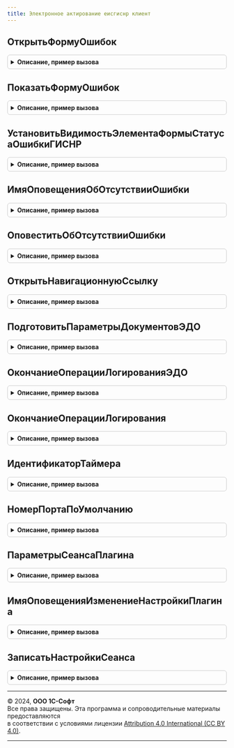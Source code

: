 ```yaml
---
title: Электронное актирование еисгиснр клиент
---
```



## ОткрытьФормуОшибок
<details style="margin: 1em 0; padding: 0.5em; border: 1px solid #ccc; border-radius: 6px;">

<summary style="font-weight: bold; cursor: pointer;">Описание, пример вызова</summary>

```bsl

// Открывает форму ошибок отправки событий
//
// Параметры:
//  ПараметрКоманды - Структура
//  ПараметрыВыполнения - Структура
//
Процедура ОткрытьФормуОшибок(ПараметрКоманды, ПараметрыВыполнения) Экспорт
```

Пример вызова
```bsl
ЭлектронноеАктированиеЕИСГИСНРКлиент.ОткрытьФормуОшибок(ПараметрКоманды, ПараметрыВыполнения) 
```
</details>

## ПоказатьФормуОшибок
<details style="margin: 1em 0; padding: 0.5em; border: 1px solid #ccc; border-radius: 6px;">

<summary style="font-weight: bold; cursor: pointer;">Описание, пример вызова</summary>

```bsl

// Открывает форму ошибок
//
// Параметры:
//  ТекстОшибки    - Строка
//                 - ФорматированнаяСтрока
//  ЗаголовокФормы - Строка
//
Процедура ПоказатьФормуОшибок(ТекстОшибки, ЗаголовокФормы = "") Экспорт
```

Пример вызова
```bsl
ЭлектронноеАктированиеЕИСГИСНРКлиент.ПоказатьФормуОшибок(ТекстОшибки, ЗаголовокФормы);
```
</details>

## УстановитьВидимостьЭлементаФормыСтатусаОшибкиГИСНР
<details style="margin: 1em 0; padding: 0.5em; border: 1px solid #ccc; border-radius: 6px;">

<summary style="font-weight: bold; cursor: pointer;">Описание, пример вызова</summary>

```bsl

// Установливает видимость элемента формы статуса ошибки ГИС НР
//
// Параметры:
//  Форма              - ФормаКлиентскогоПриложения - форма на которой расположен элемент статуса ошибки
//  ПараметрОповещения - Произвольный
//
Процедура УстановитьВидимостьЭлементаФормыСтатусаОшибкиГИСНР(Форма, ПараметрОповещения = Неопределено) Экспорт
```

Пример вызова
```bsl
ЭлектронноеАктированиеЕИСГИСНРКлиент.УстановитьВидимостьЭлементаФормыСтатусаОшибкиГИСНР(Форма, ПараметрОповещения);
```
</details>

## ИмяОповещенияОбОтсутствииОшибки
<details style="margin: 1em 0; padding: 0.5em; border: 1px solid #ccc; border-radius: 6px;">

<summary style="font-weight: bold; cursor: pointer;">Описание, пример вызова</summary>

```bsl

// Возвращает наименование оповещения об отсутствии ошибки
//
// Возвращаемое значение:
//  Строка - Наименование оповещения об отсутствии ошибки
//
Функция ИмяОповещенияОбОтсутствииОшибки() Экспорт
```

Пример вызова
```bsl
Результат = ЭлектронноеАктированиеЕИСГИСНРКлиент.ИмяОповещенияОбОтсутствииОшибки() 
```
</details>

## ОповеститьОбОтсутствииОшибки
<details style="margin: 1em 0; padding: 0.5em; border: 1px solid #ccc; border-radius: 6px;">

<summary style="font-weight: bold; cursor: pointer;">Описание, пример вызова</summary>

```bsl

// Выполняет оповещение об отсутствии ошибки мониторинга ГИС НР для формы содержащей переданный объект учета
//
// Параметры:
//  ОбъектУчета - ОпределяемыйТип.ОснованияЭлектронныхДокументовЭДО - ссылка на объект учета
//
Процедура ОповеститьОбОтсутствииОшибки(ОбъектУчета) Экспорт
```

Пример вызова
```bsl
ЭлектронноеАктированиеЕИСГИСНРКлиент.ОповеститьОбОтсутствииОшибки(ОбъектУчета) 
```
</details>

## ОткрытьНавигационнуюСсылку
<details style="margin: 1em 0; padding: 0.5em; border: 1px solid #ccc; border-radius: 6px;">

<summary style="font-weight: bold; cursor: pointer;">Описание, пример вызова</summary>

```bsl

// Обрабатывает нажатие гиперссылок в формах в подсистеме
//
// Параметры:
//  НавигационнаяСсылкаФорматированнойСтроки - Строка
//  ПараметрыФормы                           - Структура - дополнительные параметры для обработки
//
// Возвращаемое значение:
//  Булево - Истина, если успешно открылась
//
Функция ОткрытьНавигационнуюСсылку(НавигационнаяСсылкаФорматированнойСтроки, ПараметрыФормы = Неопределено) Экспорт
```

Пример вызова
```bsl
Результат = ЭлектронноеАктированиеЕИСГИСНРКлиент.ОткрытьНавигационнуюСсылку(НавигационнаяСсылкаФорматированнойСтроки, ПараметрыФормы);
```
</details>

## ПодготовитьПараметрыДокументовЭДО
<details style="margin: 1em 0; padding: 0.5em; border: 1px solid #ccc; border-radius: 6px;">

<summary style="font-weight: bold; cursor: pointer;">Описание, пример вызова</summary>

```bsl

// Обертка для операции интерактивного запуска обмена документов с сервисом ЕИС из ЭДО
//
// Параметры:
//  ПараметрыВыполненияКоманды - Структура
//  ПараметрыВыполненияДействийПоЭДО - Структура
//
// Возвращаемое значение:
//  Булево - Истина, если успешно выполнилась
//
Функция ПодготовитьПараметрыДокументовЭДО(ПараметрыВыполненияКоманды, ПараметрыВыполненияДействийПоЭДО) Экспорт
```

Пример вызова
```bsl
Результат = ЭлектронноеАктированиеЕИСГИСНРКлиент.ПодготовитьПараметрыДокументовЭДО(ПараметрыВыполненияКоманды, ПараметрыВыполненияДействийПоЭДО) 
```
</details>

## ОкончаниеОперацииЛогированияЭДО
<details style="margin: 1em 0; padding: 0.5em; border: 1px solid #ccc; border-radius: 6px;">

<summary style="font-weight: bold; cursor: pointer;">Описание, пример вызова</summary>

```bsl

// Обертка для операции интерактивного окончания обмена документов с сервисом ЕИС через ЭДО
//
// Параметры:
//  ПараметрыВыполненияДействий - Структура
//  РезультатОбмена - Структура
//
Процедура ОкончаниеОперацииЛогированияЭДО(ПараметрыВыполненияДействий, РезультатОбмена) Экспорт
```

Пример вызова
```bsl
ЭлектронноеАктированиеЕИСГИСНРКлиент.ОкончаниеОперацииЛогированияЭДО(ПараметрыВыполненияДействий, РезультатОбмена) 
```
</details>

## ОкончаниеОперацииЛогирования
<details style="margin: 1em 0; padding: 0.5em; border: 1px solid #ccc; border-radius: 6px;">

<summary style="font-weight: bold; cursor: pointer;">Описание, пример вызова</summary>

```bsl

// Обертка для операции интерактивного окончания обмена документов с сервисом ЕИС
//
// Параметры:
//  ПараметрыОперации    - Структура
//                       - Неопределено
//  ТекстОшибки          - Строка - текст ошибки которая возникла процессе обмена
//  ЭтоОшибкаЭДО         - Число
//
Процедура ОкончаниеОперацииЛогирования(ПараметрыОперации = Неопределено, ТекстОшибки = "", ЭтоОшибкаЭДО = 0) Экспорт
```

Пример вызова
```bsl
ЭлектронноеАктированиеЕИСГИСНРКлиент.ОкончаниеОперацииЛогирования(ПараметрыОперации, ТекстОшибки, ЭтоОшибкаЭДО);
```
</details>

## ИдентификаторТаймера
<details style="margin: 1em 0; padding: 0.5em; border: 1px solid #ccc; border-radius: 6px;">

<summary style="font-weight: bold; cursor: pointer;">Описание, пример вызова</summary>

```bsl

// Служебный идентификатор, используемый для работы таймера
//
// Возвращаемое значение:
//  Строка - константа
//
Функция ИдентификаторТаймера() Экспорт
```

Пример вызова
```bsl
Результат = ЭлектронноеАктированиеЕИСГИСНРКлиент.ИдентификаторТаймера() 
```
</details>

## НомерПортаПоУмолчанию
<details style="margin: 1em 0; padding: 0.5em; border: 1px solid #ccc; border-radius: 6px;">

<summary style="font-weight: bold; cursor: pointer;">Описание, пример вызова</summary>

```bsl

// Служебный номер порта, используемый по умолчанию в плагине ГИС НР
//
// Возвращаемое значение:
//  Число - номер IP порта
//
Функция НомерПортаПоУмолчанию() Экспорт
```

Пример вызова
```bsl
Результат = ЭлектронноеАктированиеЕИСГИСНРКлиент.НомерПортаПоУмолчанию() 
```
</details>

## ПараметрыСеансаПлагина
<details style="margin: 1em 0; padding: 0.5em; border: 1px solid #ccc; border-radius: 6px;">

<summary style="font-weight: bold; cursor: pointer;">Описание, пример вызова</summary>

```bsl

// Возращает состояние переменной сеанса
//
// Возвращаемое значение:
//  Структура:
//    * Порт                  - Число
//                            - Неопределено
//    * СлужебнаяФорма        - ФормаКлиентскогоПриложения
//                            - Неопределено
//    * ВидеоЗаписьНачалась   - Неопределено
//                            - Дата
//    * ВидеоЗаписьПрервалась - Неопределено
//                            - Дата
//    * ПлагинОбнаружен       - Булево
//    * ВопросЗадан           - Булево
//                            - Неопределено
//    * Документы             - Соответствие из КлючИЗначение:
//      ** Ключ               - ДокументСсылка
//      ** Значение           - Булево
//
Функция ПараметрыСеансаПлагина() Экспорт
```

Пример вызова
```bsl
Результат = ЭлектронноеАктированиеЕИСГИСНРКлиент.ПараметрыСеансаПлагина() 
```
</details>

## ИмяОповещенияИзменениеНастройкиПлагина
<details style="margin: 1em 0; padding: 0.5em; border: 1px solid #ccc; border-radius: 6px;">

<summary style="font-weight: bold; cursor: pointer;">Описание, пример вызова</summary>

```bsl

// Возвращает наименование оповещения об изменении настроек плагина ГИС НР
//
// Возвращаемое значение:
//  Строка - константа
//
Функция ИмяОповещенияИзменениеНастройкиПлагина() Экспорт
```

Пример вызова
```bsl
Результат = ЭлектронноеАктированиеЕИСГИСНРКлиент.ИмяОповещенияИзменениеНастройкиПлагина() 
```
</details>

## ЗаписатьНастройкиСеанса
<details style="margin: 1em 0; padding: 0.5em; border: 1px solid #ccc; border-radius: 6px;">

<summary style="font-weight: bold; cursor: pointer;">Описание, пример вызова</summary>

```bsl

// Производит запись настроек пользователя для ГИС НР
//
// Параметры:
//  ИмяНастройки - Строка
//  ТекущееЗначение - Произвольный
//
Процедура ЗаписатьНастройкиСеанса(ИмяНастройки, ТекущееЗначение) Экспорт
```

Пример вызова
```bsl
ЭлектронноеАктированиеЕИСГИСНРКлиент.ЗаписатьНастройкиСеанса(ИмяНастройки, ТекущееЗначение) 
```
</details>

---

© 2024, **ООО 1С-Софт**  
Все права защищены. Эта программа и сопроводительные материалы предоставляются  
в соответствии с условиями лицензии [Attribution 4.0 International (CC BY 4.0)](https://creativecommons.org/licenses/by/4.0/legalcode).

---
